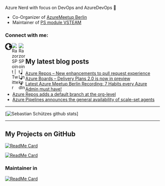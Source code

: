 Azure Nerd with focus on DevOps and AzureDevOps 🚀 

* Co-Organizer of [AzureMeetup Berlin](https://www.meetup.com/Berlin-Microsoft-Azure-Meetup) 
* Maintainer of [PS module VSTEAM](https://github.com/MethodsAndPractices/vsteam)
 
### Connect with me:

[<img align="left" alt="razorspoint.com" width="22px" src="https://raw.githubusercontent.com/iconic/open-iconic/master/svg/globe.svg" />][website]
[<img align="left" alt="RazorSPoint | Twitter" width="22px" src="https://cdn.jsdelivr.net/npm/simple-icons@v3/icons/twitter.svg" />][twitter]
[<img align="left" alt="RazorSPoint | LinkedIn" width="22px" src="https://cdn.jsdelivr.net/npm/simple-icons@v3/icons/linkedin.svg" />][linkedin]

<br />

## My latest blog posts

<!-- BLOG-POST-LIST:START -->
- [Azure Repos – New enhancements to pull request experience](https://www.razorspoint.com/2020/12/09/azure-repos-new-enhancements-to-pull-request-experience/)
- [Azure Boards – Delivery Plans 2.0 is now in preview](https://www.razorspoint.com/2020/11/23/azure-boards-delivery-plans-2-0-is-now-in-preview/)
- [Latest Azure Meetup Berlin Recording: 7 Habits every Azure Admin must have!](https://www.razorspoint.com/2020/10/17/latest-azure-meetup-berlin-recording-7-habits-every-azure-admin-must-have/)
- [Azure Repos adds a default branch at the org-level](https://www.razorspoint.com/2020/10/07/azure-repos-adds-a-default-branch-at-the-org-level/)
- [Azure Pipelines announces the general availability of scale-set agents](https://www.razorspoint.com/2020/09/11/azure-pipelines-announces-the-general-availability-of-scale-set-agents/)
<!-- BLOG-POST-LIST:END -->

---

[![Sebastian Schützes github stats](https://github-readme-stats.vercel.app/api?username=SebastianSchuetze&count_private=true&show_icons=true&bg_color=000000&icon_color=aaaaaa&title_color=ffffff&text_color=aaaaaa)]

---

## My Projects on GitHub

[![ReadMe Card](https://github-readme-stats.vercel.app/api/pin/?username=razorspoint&repo=azure-devops-azure-policy-extension&bg_color=000000&icon_color=aaaaaa&title_color=ffffff&text_color=aaaaaa)](https://github.com/RazorSPoint/azure-devops-azure-policy-extension)

[![ReadMe Card](https://github-readme-stats.vercel.app/api/pin/?username=razorspoint&repo=azuredevops-pnp-tasks&bg_color=000000&icon_color=aaaaaa&title_color=ffffff&text_color=aaaaaa)](https://github.com/RazorSPoint/azuredevops-pnp-tasks)

### Maintainer in

[![ReadMe Card](https://github-readme-stats.vercel.app/api/pin/?username=MethodsAndPractices&repo=vsteam&bg_color=000000&icon_color=aaaaaa&title_color=ffffff&text_color=aaaaaa)](https://github.com/MethodsAndPractices/vsteam)


[website]: https://razorspoint.com
[twitter]: https://twitter.com/razorspoint
[linkedin]: https://linkedin.com/in/sebastianschuetze
